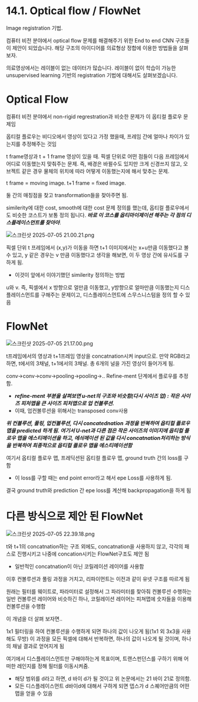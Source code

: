 # 14.1. Optical flow / FlowNet

Image registration 기법.

컴퓨터 비전 분야에서 optical flow 문제를 해결해주기 위한 End to end CNN 구조들이 제안이 되었습니다. 해당 구조의 아이디어를 의료형상 정합에 이용한 방법들을 살펴보자.

의료영상에서는 레이블이 없는 데이터가 많습니다. 레이블이 없이 학습이 가능한 unsupervised learning 기반의 registration 기법에 대해서도 살펴보겠습니다.

# Optical Flow

컴퓨터 비전 분야에서 non-rigid regrestration과 비슷한 문제가 이 옵티컬 플로우 문제임 

옵티컬 플로우는 비디오에서 영상이 있다고 가정 했을때, 프레임 간에 얼마나 차이가 있는지를 추정해주는 것임  

t frame영상과 t + 1 frame 영상이 있을 때. 픽셀 단위로 어떤 점들이 다음 프레임에서 어디로 이동했는지 맞춰주는 문제. 즉, 배경은 바뀔수도 있지만 크게 신경쓰지 않고, 오브젝트 같은 경우 물체의 위치에 따라 어떻게 이동했는지에 해서 맞추는 문제.  

t frame = moving image. t+1 frame = fixed image.

둘 간의 매칭점을 찾고 transformation들을 찾아주면 됨.

similerity에 대한 cost, smooth에 대한 cost 문제 정의를 했는데, 옵티컬 플로우에서도 비슷한 코스트가 보통 정의 됩니다. ***바로 이 코스를 옵티마이제이션 해주는 각 점의 디스플레이스먼트를 찾아아***.

![스크린샷 2025-07-05 21.00.21.png](/assets/의료인공지능/14_1_Optical_flow_FlowNet/스크린샷_2025-07-05_21.00.21.png)

픽셀 단위 t 프레임에서 (x,y)가 이동을 하면 t+1 이미지에서는 x+u만큼 이동했다고 볼 수 있고, y 같은 경우는 v 만큼 이동했다고 생각을 해보면, 이 두 영상 간에 유사도를 구하게 됨.

- 이것이 앞에서 이야기했던 similerity 정의하는 방법

u와 v. 즉, 픽셀에서 x 방향으로 얼만큼 이동했고, y방향으로 얼마만큼 이동했는지 디스플레이스먼트를 구해주는 문제이고, 디스플레이스먼트에 스무스니스텀을 정의 할 수 있음

# FlowNet

![스크린샷 2025-07-05 21.17.00.png](/assets/의료인공지능/14_1_Optical_flow_FlowNet/스크린샷_2025-07-05_21.17.00.png)

t프레임에서의 영상과 t+1프레임 영상을 concatnation시켜 input으로. 만약 RGB라고하면, t에서의 3채널, t+1에서의 3채널. 총 6개의 널을 가진 영상이 들어가게 됨. 

conv→conv→conv→pooling→pooling→.. Refine-ment 단계에서 플로우를 추정함.

- ***refine-ment 부분을 살펴보면 u-net의 구조와 비슷함(다시 사이즈 업) : 작은 사이즈 피처맵을 큰 사이즈 피처맵으로 업 컨볼루션.***
- 이때, 업컨볼루션을 위해서는 transposed conv사용

***위 컨볼루션, 풀링, 업컨볼루션, 다시  concatednation 과정을 반복하여 옵티컬 플로우 맵을 predicted 하게 됨. 여기서 U-net과 다른 점은 작은 사이즈의 이미지에 옵티컬 플로우 맵을 에스티메이션을 하고, 에싀메이션 된 값을 다시 concatnation처리하는 방식을 반복하여 최종적으로 옵티컬 플로우 맵을 에스티메이션함***

여기서 옵티컬 플로우 맵, 프레딕션된 옵티컬 플로우 맵, ground truth 간의 loss를 구함

- 이 loss를 구할 때는 end point error라고 해서 epe Loss를 사용하게 됨.

결국 ground truth와 prediction 간 epe loss를 계산해 backpropagation을 하게 됨

# 다른 방식으로 제안 된 FlowNet

![스크린샷 2025-07-05 22.39.18.png](/assets/의료인공지능/14_1_Optical_flow_FlowNet/스크린샷_2025-07-05_22.39.18.png)

t와 t+1의 concatnation하는 구조 외에도, concatnation을 사용하지 않고, 각각의 패스로 진행시키고 나중에 concation시키는 FlowNet구조도 제안 됨

- 일반적인 concatnation이 아닌 코릴레이션 레이어를 사용함

이후 컨볼루션과 풀링 과정을 거치고, 리파이먼트는 이전과 같이 유넷 구조를 따르게 됨 

원래는 필터를 웨이트로, 파라미터로 설정해서 그 파라미터를 찾아줘 컨볼루션 수행하는 일반 컨볼루션 레이어와 비슷하긴 하나, 코릴레이션 레이어는 피쳐맵에 숫자들을 이용해 컨볼루션을 수행함

이 개념을 더 살펴 보자면..

1x1 필터링을 하여 컨볼루션을 수행하게 되면 하나의 값이 나오게 됨(1x1 외 3x3을 사용해도 무방) 이 과정을 모든 픽셀에 대해서 반복하면, 하나의 값이 나오게 될 것이며, 하나의 채널 결과로 얻어지게 됨

여기에서 디스플레이스먼트만 구해야하는게 목표이며, 트랜스펀던스를 구하기 위해 어떠한 레인지를 정해 필터를 이동시켜줌.

- 해당 범위를 d라고 하면, d 바이 d가 될 것이고 위 논문에서는 21 바이 21로 정의함.
- 모든 디스플레이스먼트 d바이d에 대해서 구하게 되면 뎁스가 d 스퀘어만큼의 어떤 맵을 얻을 수 있음